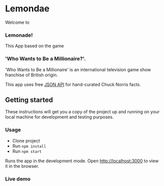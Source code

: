 # Lemondae
Welcome to 
### Lemonade!

This App based on the game 
### 'Who Wants to Be a Millionaire?'.

'Who Wants to Be a Millionaire' is an international television game show franchise of British origin.

This app uses free [JSON API](https://api.chucknorris.io/) for hand-curated Chuck Norris facts.

## Getting started

These instructions will get you a copy of the project up and running on your local machine for development and testing purposes.

### Usage
* Clone project
* Run `npm install`
* Run `npm start`

Runs the app in the development mode.
Open [http://localhost:3000](http://localhost:3000) to view it in the browser.

### Live demo
